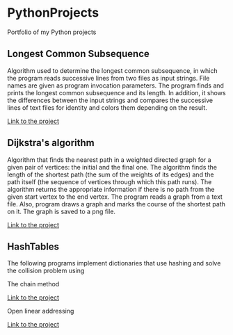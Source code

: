 # PythonProjects
Portfolio of my Python projects

## Longest Common Subsequence
Algorithm used to determine the longest common subsequence, in which the program reads successive lines from two files as input strings. File names are given as program invocation parameters. The program finds and prints the longest common subsequence and its length. In addition, it shows the differences between the input strings and compares the successive lines of text files for identity and colors them depending on the result.

[Link to the project](./LongestCommonSubsequence/Longest_common_subsequence.py)

## Dijkstra's algorithm
Algorithm that finds the nearest path in a weighted directed graph for a given pair of vertices: the initial and the final one.
The algorithm finds the length of the shortest path (the sum of the weights of its edges) and the path itself (the sequence of vertices through which this path runs). The algorithm returns the appropriate information if there is no path from the given start vertex to the end vertex. The program reads a graph from a text file. Also, program draws a graph and marks the course of the shortest path on it. The graph is saved to a png file.

[Link to the project](./DijkstrasAlgorithm)

## HashTables
The following programs implement dictionaries that use hashing and solve the collision problem using

The chain method 

[Link to the project](./HashTables/Chaining_method_in_hashing.py)

Open linear addressing

[Link to the project](./HashTables/Open_addressing.py)
